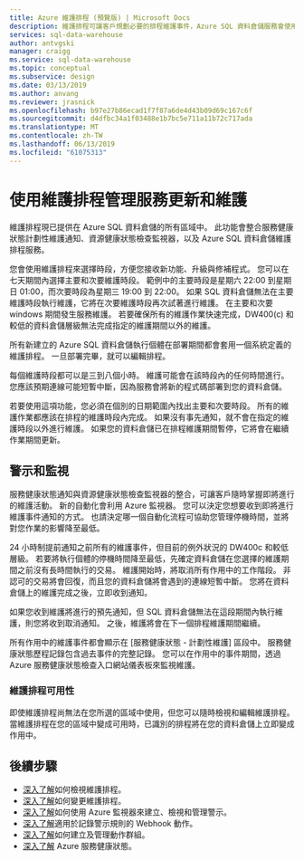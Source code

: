 ```yaml
---
title: Azure 維護排程 (預覽版) | Microsoft Docs
description: 維護排程可讓客戶規劃必要的排程維護事件，Azure SQL 資料倉儲服務會使用它們來推出新功能、升級與修補程式。
services: sql-data-warehouse
author: antvgski
manager: craigg
ms.service: sql-data-warehouse
ms.topic: conceptual
ms.subservice: design
ms.date: 03/13/2019
ms.author: anvang
ms.reviewer: jrasnick
ms.openlocfilehash: b97e27b86ecad1f7f87a6de4d43b09d69c167c6f
ms.sourcegitcommit: d4dfbc34a1f03488e1b7bc5e711a11b72c717ada
ms.translationtype: MT
ms.contentlocale: zh-TW
ms.lasthandoff: 06/13/2019
ms.locfileid: "61075313"
---
```

# <a name="use-maintenance-schedules-to-manage-service-updates-and-maintenance"></a>使用維護排程管理服務更新和維護

維護排程現已提供在 Azure SQL 資料倉儲的所有區域中。 此功能會整合服務健康狀態計劃性維護通知、資源健康狀態檢查監視器，以及 Azure SQL 資料倉儲維護排程服務。

您會使用維護排程來選擇時段，方便您接收新功能、升級與修補程式。 您可以在七天期間內選擇主要和次要維護時段。 範例中的主要時段是星期六 22:00 到星期日 01:00，而次要時段為星期三 19:00 到 22:00。 如果 SQL 資料倉儲無法在主要維護時段執行維護，它將在次要維護時段再次試著進行維護。 在主要和次要 windows 期間發生服務維護。 若要確保所有的維護作業快速完成，DW400(c) 和較低的資料倉儲層級無法完成指定的維護期間以外的維護。

所有新建立的 Azure SQL 資料倉儲執行個體在部署期間都會套用一個系統定義的維護排程。 一旦部署完畢，就可以編輯排程。

每個維護時段都可以是三到八個小時。 維護可能會在該時段內的任何時間進行。 您應該預期連線可能短暫中斷，因為服務會將新的程式碼部署到您的資料倉儲。

若要使用這項功能，您必須在個別的日期範圍內找出主要和次要時段。 所有的維護作業都應該在排程的維護時段內完成。 如果沒有事先通知，就不會在指定的維護時段以外進行維護。 如果您的資料倉儲已在排程維護期間暫停，它將會在繼續作業期間更新。  

## <a name="alerts-and-monitoring"></a>警示和監視

服務健康狀態通知與資源健康狀態檢查監視器的整合，可讓客戶隨時掌握即將進行的維護活動。 新的自動化會利用 Azure 監視器。 您可以決定您想要收到即將進行維護事件通知的方式。 也請決定哪一個自動化流程可協助您管理停機時間，並將對您作業的影響降至最低。

24 小時制提前通知之前所有的維護事件，但目前的例外狀況的 DW400c 和較低層級。 若要將執行個體的停機時間降至最低，先確定資料倉儲在您選擇的維護期間之前沒有長時間執行的交易。 維護開始時，將取消所有作用中的工作階段。 非認可的交易將會回復，而且您的資料倉儲將會遇到的連線短暫中斷。 您將在資料倉儲上的維護完成之後，立即收到通知。

如果您收到維護將進行的預先通知，但 SQL 資料倉儲無法在這段期間內執行維護，則您將收到取消通知。 之後，維護將會在下一個排程維護期間繼續。

所有作用中的維護事件都會顯示在 [服務健康狀態 - 計劃性維護]  區段中。 服務健康狀態歷程記錄包含過去事件的完整記錄。 您可以在作用中的事件期間，透過 Azure 服務健康狀態檢查入口網站儀表板來監視維護。

### <a name="maintenance-schedule-availability"></a>維護排程可用性

即使維護排程尚無法在您所選的區域中使用，但您可以隨時檢視和編輯維護排程。 當維護排程在您的區域中變成可用時，已識別的排程將在您的資料倉儲上立即變成作用中。

## <a name="next-steps"></a>後續步驟

- [深入了解](viewing-maintenance-schedule.md)如何檢視維護排程。
- [深入了解](changing-maintenance-schedule.md)如何變更維護排程。
- [深入了解](https://docs.microsoft.com/azure/monitoring-and-diagnostics/monitor-alerts-unified-usage)如何使用 Azure 監視器來建立、檢視和管理警示。
- [深入了解](https://docs.microsoft.com/azure/monitoring-and-diagnostics/monitor-alerts-unified-log-webhook)適用於記錄警示規則的 Webhook 動作。
- [深入了解](https://docs.microsoft.com/azure/monitoring-and-diagnostics/monitoring-action-groups)如何建立及管理動作群組。
- [深入了解](https://docs.microsoft.com/azure/service-health/service-health-overview) Azure 服務健康狀態。
